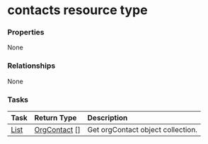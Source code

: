 # contacts resource type



### Properties
None

### Relationships
None


### Tasks

| Task		   | Return Type	|Description|
|:---------------|:--------|:----------|
|[List](../api/orgcontact_list.md) | [OrgContact](orgcontact.md) [] |Get orgContact object collection. |

<!-- uuid: 4748664c-97d8-418e-82ba-782e27cde656
2015-10-12 23:28:10 UTC -->